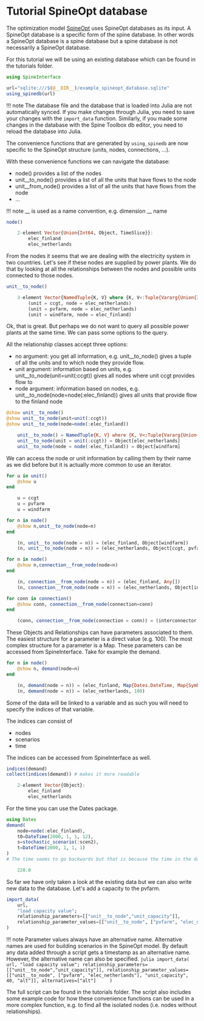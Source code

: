 # Tutorial SpineOpt database

The optimization model [SpineOpt](https://github.com/Spine-tools/SpineOpt.jl) uses SpineOpt databases as its input. A SpineOpt database is a specific form of the spine database. In other words a SpineOpt database is a spine database but a spine database is not necessarily a SpineOpt database.

For this tutorial we will be using an existing database which can be found in the tutorials folder.

```julia
using SpineInterface

url="sqlite:///$(@__DIR__)/example_spineopt_database.sqlite"
using_spinedb(url)
```

!!! note
    The database file and the database that is loaded into Julia are not automatically synced. If you make changes through Julia, you need to save your changes with the `import_data` function. Similarly, if you made some changes in the database with the Spine Toolbox db editor, you need to reload the database into Julia.

The convenience functions that are generated by `using_spinedb` are now specific to the SpineOpt structure (units, nodes, connections, ...).

With these convenience functions we can navigate the database:
+ node() provides a list of the nodes
+ unit__to_node() provides a list of all the units that have flows to the node
+ unit__from_node() provides a list of all the units that have flows from the node
+ ...

!!! note
    __ is used as a name convention, e.g. dimension __ name


```julia
node()

    2-element Vector{Union{Int64, Object, TimeSlice}}:
        elec_finland
        elec_netherlands
```

From the nodes it seems that we are dealing with the electricity system in two countries.
Let's see if these nodes are supplied by power plants.
We do that by looking at all the relationships between the nodes and possible units connected to those nodes.

```julia
unit__to_node()

    3-element Vector{NamedTuple{K, V} where {K, V<:Tuple{Vararg{Union{Int64, Object, TimeSlice}}}}}:
        (unit = ccgt, node = elec_netherlands)
        (unit = pvfarm, node = elec_netherlands)
        (unit = windfarm, node = elec_finland)
```

Ok, that is great. But perhaps we do not want to query all possible power plants at the same time. We can pass some options to the query.

All the relationship classes accept three options:
+ no argument: you get all information, e.g. unit__to_node() gives a tuple of all the units and to which node they provide flow.
+ unit argument: information based on units, e.g. unit__to_node(unit=unit(:ccgt)) gives all nodes where unit ccgt provides flow to
+ node argument: information based on nodes, e.g. unit__to_node(node=node(:elec_finland)) gives all units that provide flow to the finland node

```julia
@show unit__to_node()
@show unit__to_node(unit=unit(:ccgt))
@show unit__to_node(node=node(:elec_finland))

    unit__to_node() = NamedTuple{K, V} where {K, V<:Tuple{Vararg{Union{Int64, Object, TimeSlice}}}}[(unit = ccgt, node = elec_netherlands), (unit = pvfarm, node = elec_netherlands), (unit = windfarm, node = elec_finland)]
    unit__to_node(unit = unit(:ccgt)) = Object[elec_netherlands]
    unit__to_node(node = node(:elec_finland)) = Object[windfarm]
```

We can access the node or unit information by calling them by their name as we did before but it is actually more common to use an iterator.

```julia
for u in unit()
    @show u
end

    u = ccgt
    u = pvfarm
    u = windfarm
```

```julia
for n in node()
    @show n,unit__to_node(node=n)
end

    (n, unit__to_node(node = n)) = (elec_finland, Object[windfarm])
    (n, unit__to_node(node = n)) = (elec_netherlands, Object[ccgt, pvfarm])
```

```julia
for n in node()
    @show n,connection__from_node(node=n)
end

    (n, connection__from_node(node = n)) = (elec_finland, Any[])
    (n, connection__from_node(node = n)) = (elec_netherlands, Object[interconnector])
```

```julia
for conn in connection()
    @show conn, connection__from_node(connection=conn)
end

    (conn, connection__from_node(connection = conn)) = (interconnector, Object[elec_netherlands])
```

These Objects and Relationships can have parameters associated to them. The easiest structure for a parameter is a direct value (e.g. 100). The most complex structure for a parameter is a Map. These parameters can be accessed from SpineInterface. Take for example the demand.

```julia
for n in node()
    @show n, demand(node=n)
end

    (n, demand(node = n)) = (elec_finland, Map{Dates.DateTime, Map{Symbol, TimeSeries{Float64}}}([Dates.DateTime("2000-01-01T00:00:00"), Dates.DateTime("2000-01-01T12:00:00")], Map{Symbol, TimeSeries{Float64}}[Map{Symbol, TimeSeries{Float64}}([:scen1, :scen2], TimeSeries{Float64}[TimeSeries{2000-01-01T00:00:00~>2000-01-01T01:00:00}[150.0,200.0](false,false), TimeSeries{2000-01-01T00:00:00~>2000-01-01T01:00:00}[180.0,200.0](false,false)], Dict{Symbol, TimeSeries{Float64}}(:scen1 => TimeSeries{2000-01-01T00:00:00~>2000-01-01T01:00:00}[150.0,200.0](false,false), :scen2 => TimeSeries{2000-01-01T00:00:00~>2000-01-01T01:00:00}[180.0,200.0](false,false))), Map{Symbol, TimeSeries{Float64}}([:scen1, :scen2], TimeSeries{Float64}[TimeSeries{2000-01-01T00:00:00~>2000-01-01T01:00:00}[150.0,200.0](false,false), TimeSeries{2000-01-01T00:00:00~>2000-01-01T01:00:00}[200.0,220.0](false,false)], Dict{Symbol, TimeSeries{Float64}}(:scen1 => TimeSeries{2000-01-01T00:00:00~>2000-01-01T01:00:00}[150.0,200.0](false,false), :scen2 => TimeSeries{2000-01-01T00:00:00~>2000-01-01T01:00:00}[200.0,220.0](false,false)))], Dict{Dates.DateTime, Map{Symbol, TimeSeries{Float64}}}(Dates.DateTime("2000-01-01T12:00:00") => Map{Symbol, TimeSeries{Float64}}([:scen1, :scen2], TimeSeries{Float64}[TimeSeries{2000-01-01T00:00:00~>2000-01-01T01:00:00}[150.0,200.0](false,false), TimeSeries{2000-01-01T00:00:00~>2000-01-01T01:00:00}[200.0,220.0](false,false)], Dict{Symbol, TimeSeries{Float64}}(:scen1 => TimeSeries{2000-01-01T00:00:00~>2000-01-01T01:00:00}[150.0,200.0](false,false), :scen2 => TimeSeries{2000-01-01T00:00:00~>2000-01-01T01:00:00}[200.0,220.0](false,false))), Dates.DateTime("2000-01-01T00:00:00") => Map{Symbol, TimeSeries{Float64}}([:scen1, :scen2], TimeSeries{Float64}[TimeSeries{2000-01-01T00:00:00~>2000-01-01T01:00:00}[150.0,200.0](false,false), TimeSeries{2000-01-01T00:00:00~>2000-01-01T01:00:00}[180.0,200.0](false,false)], Dict{Symbol, TimeSeries{Float64}}(:scen1 => TimeSeries{2000-01-01T00:00:00~>2000-01-01T01:00:00}[150.0,200.0](false,false), :scen2 => TimeSeries{2000-01-01T00:00:00~>2000-01-01T01:00:00}[180.0,200.0](false,false))))))
    (n, demand(node = n)) = (elec_netherlands, 100)
```

Some of the data will be linked to a variable and as such you will need to specify the indices of that variable.

The indices can consist of
+ nodes
+ scenarios
+ time

The indices can be accessed from SpineInterface as well.

```julia
indices(demand)
collect(indices(demand)) # makes it more readable

    2-element Vector{Object}:
        elec_finland
        elec_netherlands
```

For the time you can use the Dates package.

```julia
using Dates
demand(
    node=node(:elec_finland),
    t0=DateTime(2000, 1, 1, 12),
    s=stochastic_scenario(:scen2),
    t=DateTime(2000, 1, 1, 1)
)
# The time seems to go backwards but that is because the time in the database has accidentally been set backwards.

    220.0
```

So far we have only taken a look at the existing data but we can also write new data to the database.
Let's add a capacity to the pvfarm.

```julia
import_data(
    url,
    "load capacity value";
    relationship_parameters=[["unit__to_node","unit_capacity"]],
    relationship_parameter_values=[["unit__to_node", ["pvfarm", "elec_netherlands"], "unit_capacity", 40]],
)
```

!!! note
    Parameter values always have an alternative name.
    Alternative names are used for building scenarios in the SpineOpt model.
    By default any data added through a script gets a timestamp as an alternative name.
    However, the alternative name can also be specified.
    ```julia
    import_data(
        url,
        "load capacity value";
        relationship_parameters=[["unit__to_node","unit_capacity"]],
        relationship_parameter_values=[["unit__to_node", ["pvfarm", "elec_netherlands"], "unit_capacity", 40, "alt"]],
        alternatives=["alt"]	
    )
    ```

The full script can be found in the tutorials folder. The script also includes some example code for how these convenience functions can be used in a more complex function, e.g. to find all the isolated nodes (i.e. nodes without relationships).